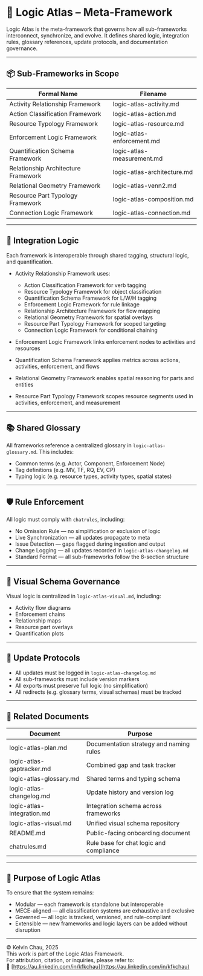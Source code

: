 # 🧠 Logic Atlas – Meta-Framework

Logic Atlas is the meta-framework that governs how all sub-frameworks interconnect, synchronize, and evolve. It defines shared logic, integration rules, glossary references, update protocols, and documentation governance.

---

## 📦 Sub-Frameworks in Scope

| Formal Name                         | Filename                         |
|-------------------------------------|----------------------------------|
| Activity Relationship Framework     | logic-atlas-activity.md          |
| Action Classification Framework     | logic-atlas-action.md            |
| Resource Typology Framework         | logic-atlas-resource.md          |
| Enforcement Logic Framework         | logic-atlas-enforcement.md       |
| Quantification Schema Framework     | logic-atlas-measurement.md       |
| Relationship Architecture Framework | logic-atlas-architecture.md      |
| Relational Geometry Framework       | logic-atlas-venn2.md             |
| Resource Part Typology Framework    | logic-atlas-composition.md       |
| Connection Logic Framework          | logic-atlas-connection.md        |

---

## 🔗 Integration Logic

Each framework is interoperable through shared tagging, structural logic, and quantification.

- Activity Relationship Framework uses:
  - Action Classification Framework for verb tagging
  - Resource Typology Framework for object classification
  - Quantification Schema Framework for L/W/H tagging
  - Enforcement Logic Framework for rule linkage
  - Relationship Architecture Framework for flow mapping
  - Relational Geometry Framework for spatial overlays
  - Resource Part Typology Framework for scoped targeting
  - Connection Logic Framework for conditional chaining

- Enforcement Logic Framework links enforcement nodes to activities and resources

- Quantification Schema Framework applies metrics across actions, activities, enforcement, and flows

- Relational Geometry Framework enables spatial reasoning for parts and entities

- Resource Part Typology Framework scopes resource segments used in activities, enforcement, and measurement
---

## 📚 Shared Glossary

All frameworks reference a centralized glossary in `logic-atlas-glossary.md`. This includes:

- Common terms (e.g. Actor, Component, Enforcement Node)
- Tag definitions (e.g. MV, TF, RQ, EV, CP)
- Typing logic (e.g. resource types, activity types, spatial states)

---

## 🛡️ Rule Enforcement

All logic must comply with `chatrules`, including:

- No Omission Rule — no simplification or exclusion of logic
- Live Synchronization — all updates propagate to meta
- Issue Detection — gaps flagged during ingestion and output
- Change Logging — all updates recorded in `logic-atlas-changelog.md`
- Standard Format — all sub-frameworks follow the 8-section structure

---

## 🧩 Visual Schema Governance

Visual logic is centralized in `logic-atlas-visual.md`, including:

- Activity flow diagrams
- Enforcement chains
- Relationship maps
- Resource part overlays
- Quantification plots

---

## 🔄 Update Protocols

- All updates must be logged in `logic-atlas-changelog.md`
- All sub-frameworks must include version markers
- All exports must preserve full logic (no simplification)
- All redirects (e.g. glossary terms, visual schemas) must be tracked

---

## 📂 Related Documents

| Document                          | Purpose                                 |
|----------------------------------|-----------------------------------------|
| logic-atlas-plan.md              | Documentation strategy and naming rules |
| logic-atlas-gaptracker.md        | Combined gap and task tracker           |
| logic-atlas-glossary.md          | Shared terms and typing schema          |
| logic-atlas-changelog.md         | Update history and version log          |
| logic-atlas-integration.md       | Integration schema across frameworks    |
| logic-atlas-visual.md            | Unified visual schema repository        |
| README.md                        | Public-facing onboarding document       |
| chatrules.md                     | Rule base for chat logic and compliance |

---

## 🧠 Purpose of Logic Atlas

To ensure that the system remains:

- Modular — each framework is standalone but interoperable
- MECE-aligned — all classification systems are exhaustive and exclusive
- Governed — all logic is tracked, versioned, and rule-compliant
- Extensible — new frameworks and logic layers can be added without disruption


---

© Kelvin Chau, 2025  
This work is part of the Logic Atlas Framework.  
For attribution, citation, or inquiries, please refer to:  
🔗 [https://au.linkedin.com/in/kfkchau](https://au.linkedin.com/in/kfkchau)

